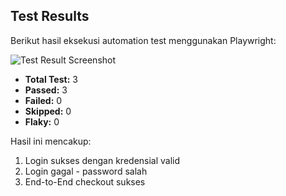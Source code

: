 ## Test Results

Berikut hasil eksekusi automation test menggunakan Playwright:

![Test Result Screenshot](assets/test-result.png)

- **Total Test:** 3
- **Passed:** 3
- **Failed:** 0
- **Skipped:** 0
- **Flaky:** 0

Hasil ini mencakup:
1. Login sukses dengan kredensial valid
2. Login gagal - password salah
3. End-to-End checkout sukses
